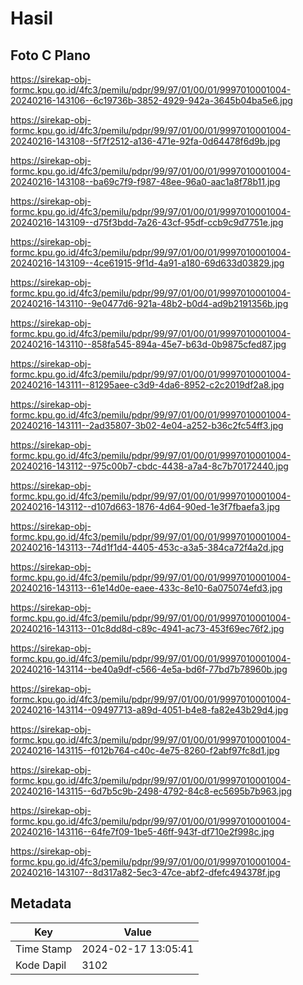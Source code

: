 # Hasil

## Foto C Plano

https://sirekap-obj-formc.kpu.go.id/4fc3/pemilu/pdpr/99/97/01/00/01/9997010001004-20240216-143106--6c19736b-3852-4929-942a-3645b04ba5e6.jpg

https://sirekap-obj-formc.kpu.go.id/4fc3/pemilu/pdpr/99/97/01/00/01/9997010001004-20240216-143108--5f7f2512-a136-471e-92fa-0d64478f6d9b.jpg

https://sirekap-obj-formc.kpu.go.id/4fc3/pemilu/pdpr/99/97/01/00/01/9997010001004-20240216-143108--ba69c7f9-f987-48ee-96a0-aac1a8f78b11.jpg

https://sirekap-obj-formc.kpu.go.id/4fc3/pemilu/pdpr/99/97/01/00/01/9997010001004-20240216-143109--d75f3bdd-7a26-43cf-95df-ccb9c9d7751e.jpg

https://sirekap-obj-formc.kpu.go.id/4fc3/pemilu/pdpr/99/97/01/00/01/9997010001004-20240216-143109--4ce61915-9f1d-4a91-a180-69d633d03829.jpg

https://sirekap-obj-formc.kpu.go.id/4fc3/pemilu/pdpr/99/97/01/00/01/9997010001004-20240216-143110--9e0477d6-921a-48b2-b0d4-ad9b2191356b.jpg

https://sirekap-obj-formc.kpu.go.id/4fc3/pemilu/pdpr/99/97/01/00/01/9997010001004-20240216-143110--858fa545-894a-45e7-b63d-0b9875cfed87.jpg

https://sirekap-obj-formc.kpu.go.id/4fc3/pemilu/pdpr/99/97/01/00/01/9997010001004-20240216-143111--81295aee-c3d9-4da6-8952-c2c2019df2a8.jpg

https://sirekap-obj-formc.kpu.go.id/4fc3/pemilu/pdpr/99/97/01/00/01/9997010001004-20240216-143111--2ad35807-3b02-4e04-a252-b36c2fc54ff3.jpg

https://sirekap-obj-formc.kpu.go.id/4fc3/pemilu/pdpr/99/97/01/00/01/9997010001004-20240216-143112--975c00b7-cbdc-4438-a7a4-8c7b70172440.jpg

https://sirekap-obj-formc.kpu.go.id/4fc3/pemilu/pdpr/99/97/01/00/01/9997010001004-20240216-143112--d107d663-1876-4d64-90ed-1e3f7fbaefa3.jpg

https://sirekap-obj-formc.kpu.go.id/4fc3/pemilu/pdpr/99/97/01/00/01/9997010001004-20240216-143113--74d1f1d4-4405-453c-a3a5-384ca72f4a2d.jpg

https://sirekap-obj-formc.kpu.go.id/4fc3/pemilu/pdpr/99/97/01/00/01/9997010001004-20240216-143113--61e14d0e-eaee-433c-8e10-6a075074efd3.jpg

https://sirekap-obj-formc.kpu.go.id/4fc3/pemilu/pdpr/99/97/01/00/01/9997010001004-20240216-143113--01c8dd8d-c89c-4941-ac73-453f69ec76f2.jpg

https://sirekap-obj-formc.kpu.go.id/4fc3/pemilu/pdpr/99/97/01/00/01/9997010001004-20240216-143114--be40a9df-c566-4e5a-bd6f-77bd7b78960b.jpg

https://sirekap-obj-formc.kpu.go.id/4fc3/pemilu/pdpr/99/97/01/00/01/9997010001004-20240216-143114--09497713-a89d-4051-b4e8-fa82e43b29d4.jpg

https://sirekap-obj-formc.kpu.go.id/4fc3/pemilu/pdpr/99/97/01/00/01/9997010001004-20240216-143115--f012b764-c40c-4e75-8260-f2abf97fc8d1.jpg

https://sirekap-obj-formc.kpu.go.id/4fc3/pemilu/pdpr/99/97/01/00/01/9997010001004-20240216-143115--6d7b5c9b-2498-4792-84c8-ec5695b7b963.jpg

https://sirekap-obj-formc.kpu.go.id/4fc3/pemilu/pdpr/99/97/01/00/01/9997010001004-20240216-143116--64fe7f09-1be5-46ff-943f-df710e2f998c.jpg

https://sirekap-obj-formc.kpu.go.id/4fc3/pemilu/pdpr/99/97/01/00/01/9997010001004-20240216-143107--8d317a82-5ec3-47ce-abf2-dfefc494378f.jpg


## Metadata

| Key        | Value               |
| ---------- | ------------------- |
| Time Stamp | 2024-02-17 13:05:41 |
| Kode Dapil | 3102                |



